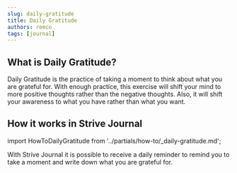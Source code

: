 ```yaml
---
slug: daily-gratitude
title: Daily Gratitude
authors: remco
tags: [journal]
---
```


## What is Daily Gratitude?
Daily Gratitude is the practice of taking a moment to think about what you are grateful for. With enough practice, this exercise will shift your mind to more positive thoughts rather than the negative thoughts. Also, it will shift your awareness to what you have rather than what you want.

## How it works in Strive Journal
import HowToDailyGratitude from '../partials/how-to/_daily-gratitude.md';

With Strive Journal it is possible to receive a daily reminder to remind you to take a moment and write down what you are grateful for.

<HowToDailyGratitude/>